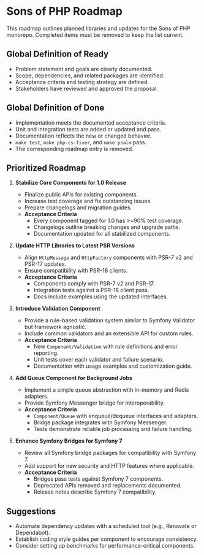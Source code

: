 # Sons of PHP Roadmap

This roadmap outlines planned libraries and updates for the Sons of PHP monorepo. Completed items must be removed to keep the list current.

## Global Definition of Ready
- Problem statement and goals are clearly documented.
- Scope, dependencies, and related packages are identified.
- Acceptance criteria and testing strategy are defined.
- Stakeholders have reviewed and approved the proposal.

## Global Definition of Done
- Implementation meets the documented acceptance criteria.
- Unit and integration tests are added or updated and pass.
- Documentation reflects the new or changed behavior.
- `make test`, `make php-cs-fixer`, and `make psalm` pass.
- The corresponding roadmap entry is removed.

## Prioritized Roadmap
1. **Stabilize Core Components for 1.0 Release**
   - Finalize public APIs for existing components.
   - Increase test coverage and fix outstanding issues.
   - Prepare changelogs and migration guides.
   - **Acceptance Criteria**
     - Every component tagged for 1.0 has >=90% test coverage.
     - Changelogs outline breaking changes and upgrade paths.
     - Documentation updated for all stabilized components.

2. **Update HTTP Libraries to Latest PSR Versions**
   - Align `HttpMessage` and `HttpFactory` components with PSR-7 v2 and PSR-17 updates.
   - Ensure compatibility with PSR-18 clients.
   - **Acceptance Criteria**
     - Components comply with PSR-7 v2 and PSR-17.
     - Integration tests against a PSR-18 client pass.
     - Docs include examples using the updated interfaces.

3. **Introduce Validation Component**
   - Provide a rule-based validation system similar to Symfony Validator but framework agnostic.
   - Include common validators and an extensible API for custom rules.
   - **Acceptance Criteria**
     - New `Component/Validation` with rule definitions and error reporting.
     - Unit tests cover each validator and failure scenario.
     - Documentation with usage examples and customization guide.

4. **Add Queue Component for Background Jobs**
   - Implement a simple queue abstraction with in-memory and Redis adapters.
   - Provide Symfony Messenger bridge for interoperability.
   - **Acceptance Criteria**
     - `Component/Queue` with enqueue/dequeue interfaces and adapters.
     - Bridge package integrates with Symfony Messenger.
     - Tests demonstrate reliable job processing and failure handling.

5. **Enhance Symfony Bridges for Symfony 7**
   - Review all Symfony bridge packages for compatibility with Symfony 7.
   - Add support for new security and HTTP features where applicable.
   - **Acceptance Criteria**
     - Bridges pass tests against Symfony 7 components.
     - Deprecated APIs removed and replacements documented.
     - Release notes describe Symfony 7 compatibility.

## Suggestions
- Automate dependency updates with a scheduled tool (e.g., Renovate or Dependabot).
- Establish coding style guides per component to encourage consistency.
- Consider setting up benchmarks for performance-critical components.
